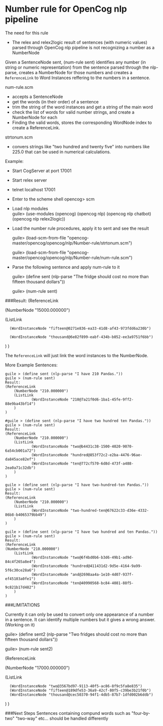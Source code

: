 # Number rule for OpenCog nlp pipeline

The need for this rule
- The relex and relex2logic result of sentences (with numeric values) parsed through OpenCog nlp pipeline is not recognizing a number as a NumberNode

Given a SentenceNode sent, (num-rule sent) identifies any number (in string or numeric representation) 
from the sentence parsed through the nlp-parse, creates a NumberNode for those numbers
and creates a `ReferenceLink` to Word Instances reffering to the numbers in a sentence.

num-rule.scm
 
- accepts a SentenceNode
- get the words (in their order) of a sentence
- trim the string of the word instances and get a string of the main word
- check the list of words for valid number strings, and create a NumberNode for each 
- Finding the valid words, stores the corresponding WordNode index to create a ReferenceLink.

strtonum.scm

- convers strings like "two hundred and twenty five" into
numbers like 225.0 that can be used in numerical calculations.

Example:

- Start CogServer at port 17001
- Start relex server
- telnet localhost 17001
- Enter to the scheme shell 
	opencog> scm
- Load nlp modules	
	guile> (use-modules (opencog) (opencog nlp) (opencog nlp chatbot) (opencog nlp relex2logic))
- Load the number rule procedures, apply it to sent and see the result

	guile> (load-scm-from-file "opencog-master/opencog/opencog/nlp/Number-rule/strtonum.scm")
  
	guile> (load-scm-from-file "opencog-master/opencog/opencog/nlp/Number-rule/num-rule.scm")
  
- Parse the following sentence and apply num-rule to it

  	guile> (define sent (nlp-parse "The fridge should cost no more than fifteen thousand dollars"))
	
	guile> (num-rule sent)

###Result:
(ReferenceLink

   (NumberNode "15000.000000")
   
   (ListLink
   
      (WordInstanceNode "fifteen@0271e836-ea33-41d8-af43-973fdd6a230b")
      
      (WordInstanceNode "thousand@6e82f899-eabf-434b-b052-ee3a9751f6bb")
   )
)

The `ReferenceLink` will just link the word instances to the NumberNode.

More Example Sentences:
	
	guile > (define sent (nlp-parse "I have 210 Pandas."))
	guile > (num-rule sent)
	Result: 
	(ReferenceLink
   		(NumberNode "210.000000")
   		(ListLink
      			(WordInstanceNode "210@7a21f0d6-1ba1-45fe-9ff2-88e9ba43bf14")
   		)
	)
	
	#guile > (define sent (nlp-parse "I have two hundred ten Pandas."))
	guile > (num-rule sent)
	Result: 
	(ReferenceLink
   		(NumberNode "210.000000")
   		(ListLink
      			(WordInstanceNode "two@b4431c38-1500-4020-9070-6a54cb001a72")
      			(WordInstanceNode "hundred@853f72c2-e2ba-4476-96ae-da845ace82ef")
      			(WordInstanceNode "ten@772cf570-6d8d-473f-a488-2ea0a71c32db")
   		)
	)

	guile > (define sent (nlp-parse "I have two-hundred-ten Pandas."))
	guile > (num-rule sent)
	Result:
	(ReferenceLink
   		(NumberNode "210.000000")
   		(ListLink
		      	(WordInstanceNode "two-hundred-ten@67622c33-d36e-4332-86b8-b4065379bb49")
   		)
	)
	
	guile > (define sent (nlp-parse "I have two hundred and ten Pandas."))
	guile > (num-rule sent)
	Result: 
	(ReferenceLink
   	(NumberNode "210.000000")
   		(ListLink
      			(WordInstanceNode "two@6f4bd0b6-b3d6-49b1-ad9d-84c4f265a8e4")
      			(WordInstanceNode "hundred@411431d2-9d5e-4164-9a99-5f6c30ce28a6")
      			(WordInstanceNode "and@2698aa4a-1e10-4d07-937f-ef45103a0fe1")
      			(WordInstanceNode "ten@40990568-bc84-4081-88f5-9c821b17d482")
   		)
	)

	

###LIMITATIONS

Currently it can only be used to convert only one appearance of a number in a sentence. It can identify multiple numbers but it gives a wrong answer. (Working on it)

guile> (define sent2 (nlp-parse "Two fridges should cost no more than fifteen thousand dollars"))

guile> (num-rule sent2)

(ReferenceLink

   (NumberNode "17000.000000")
   
   (ListLink
   
      (WordInstanceNode "two@3567bd97-9113-40f5-ac86-8f9c5fa8e835")
      (WordInstanceNode "fifteen@189dfe53-36a9-42cf-80f5-c39be3b21f0b")
      (WordInstanceNode "thousand@cec50370-94f1-4db5-87b7-1dfd002b6ddb")
   )
)

###Next Steps
Sentences containing compund words such as "four-by-two" "two-way" etc...
should be handled differently








